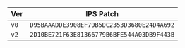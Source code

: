 
| Ver | IPS Patch |
| --- | --- |
| `v0` | `D95BAAADDE3908EF79B5DC2353D3680E24D4A692` |
| `v2` | `2D10BE721F63E81366779B6BFE544A03DB9F443B` |
